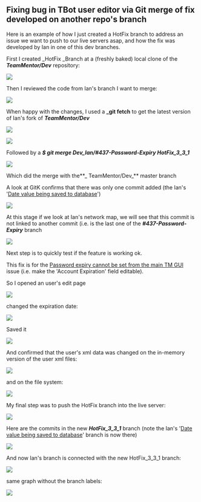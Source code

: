 ## Fixing bug in TBot user editor via Git merge of fix developed on another repo's branch

Here is an example of how I just created a HotFix branch to address an issue we want to push to our live servers asap, and how the fix was developed by Ian in one of this dev branches.

First I created _HotFix _Branch at a (freshly baked) local clone of the **_TeamMentor/Dev_** repository:  

![](images/fixing-bug-tbot-1.png)

Then I reviewed the code from Ian's branch I want to merge:

![](images/fixing-bug-tbot-2.png)

When happy with the changes, I used a **_git fetch** to get the latest version of Ian's fork of **_TeamMentor/Dev_**

![](images/fixing-bug-tbot-3.png)

![](images/fixing-bug-tbot-4.png)

Followed by a **_$ git merge Dev_Ian/#437-Password-Expiry HotFix_3_3_1_**  

![](images/fixing-bug-tbot-5.png)

Which did the merge with the**_ TeamMentor/Dev_** master branch

A look at GitK confirms that there was only one commit added (the Ian's '[Date value being saved to database](https://github.com/IanIan123/Dev/commit/32bd09708bc60c7e3d7e5e0c6d74a1f3c19c5915)')

![](images/fixing-bug-tbot-6.png)

At this stage if we look at Ian's network map, we will see that this commit is not linked to another commit (i.e. is the last one of the **_#437-Password-Expiry_** branch

![](images/fixing-bug-tbot-7.png)

Next step is to quickly test if the feature is working ok.

This fix is for the [Password expiry cannot be set from the main TM GUI](https://github.com/TeamMentor/Master/issues/437) issue  (i.e. make the 'Account Expiration' field editable).

So I opened an user's edit page

![](images/fixing-bug-tbot-8.png)

changed the expiration date:

![](images/fixing-bug-tbot-9.png)

Saved it

![](images/fixing-bug-tbot-9a.png)

And confirmed that the user's xml data was changed on the in-memory version of the user xml files:

![](images/fixing-bug-tbot-10.png)

and on the file system:

![](images/fixing-bug-tbot-11.png)

My final step was to push the HotFix branch into the live server:

![](images/fixing-bug-tbot-12.png)

Here are the commits in the new **_HotFix_3_3_1_** branch (note the Ian's '[Date value being saved to database](https://github.com/IanIan123/Dev/commit/32bd09708bc60c7e3d7e5e0c6d74a1f3c19c5915)' branch is now there)

![](images/fixing-bug-tbot-13.png)

And now Ian's branch is connected with the new HotFix_3_3_1 branch:

![](images/fixing-bug-tbot-14.png)

same graph without the branch labels:

![](images/fixing-bug-tbot-15.png)
